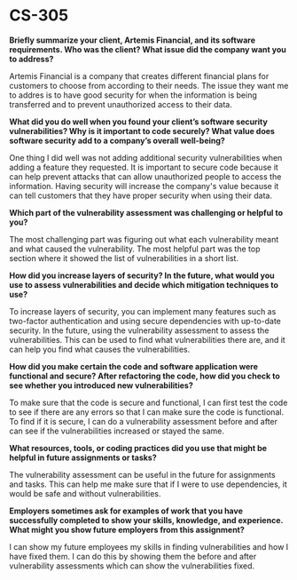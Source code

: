 # CS-305

**Briefly summarize your client, Artemis Financial, and its software requirements. Who was the client? What issue did the company want you to address?**

Artemis Financial is a company that creates different financial plans for customers to choose from according to their needs. The issue they want me to addres is to have good security for when the information is being transferred and to prevent unauthorized access to their data.

**What did you do well when you found your client’s software security vulnerabilities? Why is it important to code securely? What value does software security add to a company’s overall well-being?**

One thing I did well was not adding additional security vulnerabilities when adding a feature they requested. It is important to secure code because it can help prevent attacks that can allow unauthorized people to access the information. Having security will increase the company's value because it can tell customers that they have proper security when using their data.

**Which part of the vulnerability assessment was challenging or helpful to you?**

The most challenging part was figuring out what each vulnerability meant and what caused the vulnerability. The most helpful part was the top section where it showed the list of vulnerabilities in a short list.

**How did you increase layers of security? In the future, what would you use to assess vulnerabilities and decide which mitigation techniques to use?**

To increase layers of security, you can implement many features such as two-factor authentication and using secure dependencies with up-to-date security. In the future, using the vulnerability assessment to assess the vulnerabilities. This can be used to find what vulnerabilities there are, and it can help you find what causes the vulnerabilities.

**How did you make certain the code and software application were functional and secure? After refactoring the code, how did you check to see whether you introduced new vulnerabilities?**

To make sure that the code is secure and functional, I can first test the code to see if there are any errors so that I can make sure the code is functional. To find if it is secure, I can do a vulnerability assessment before and after can see if the vulnerabilities increased or stayed the same.

**What resources, tools, or coding practices did you use that might be helpful in future assignments or tasks?**

The vulnerability assessment can be useful in the future for assignments and tasks. This can help me make sure that if I were to use dependencies, it would be safe and without vulnerabilities.

**Employers sometimes ask for examples of work that you have successfully completed to show your skills, knowledge, and experience. What might you show future employers from this assignment?**

I can show my future employees my skills in finding vulnerabilities and how I have fixed them. I can do this by showing them the before and after vulnerability assessments which can show the vulnerabilities fixed.
